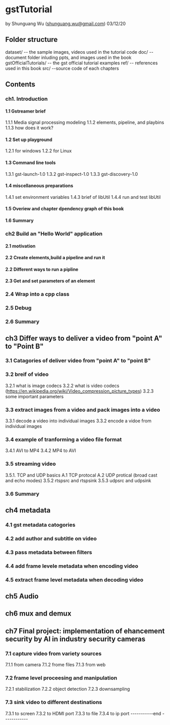 # gstTutorial
by Shunguang Wu (shunguang.wu@gmail.com)
03/12/20

## Folder structure
dataset/ -- the sample images, videos used in the tutorial code
doc/ -- document folder inluding ppts, and images used in the book
gstOfficialTutorials/ -- the gst official tutorial examples
ref/ -- references used in this book
src/ --source code of each chapters

## Contents
### ch1. Introduction
#### 1.1 Gstreamer brief
1.1.1 Media signal processing modeling
1.1.2 elements, pipeline, and playbins
1.1.3 how does it work?
#### 1.2 Set up playground
1.2.1 for windows
1.2.2 for Linux	 
#### 1.3 Command line tools
1.3.1 gst-launch-1.0
1.3.2 gst-inspect-1.0
1.3.3 gst-discovery-1.0
#### 1.4 miscellaneous preparations
1.4.1 set environment variables
1.4.3 brief of libUtil
1.4.4 run and test libUtil
#### 1.5 Overiew and chapter dpendency graph of this book
#### 1.6 Summary

### ch2 Build an "Hello World" application
#### 2.1 motivation
#### 2.2 Create elements,build a pipeline and run it
#### 2.2 Different ways to run a pipline
#### 2.3 Get and set parameters of an element
### 2.4 Wrap into a cpp class
### 2.5 Debug
### 2.6 Summary

## ch3 Differ ways to deliver a video from "point A" to "Point B"
### 3.1 Catagories of deliver video from "point A" to "point B"
### 3.2 breif of video
3.2.1 what is image codecs
3.2.2 what is video codecs (https://en.wikipedia.org/wiki/Video_compression_picture_types)
3.2.3 some important parameters
### 3.3 extract images from a video and pack images into a video 
3.3.1 decode a video into individual images
3.3.2 encode a vidoe from individual images  
### 3.4 example of tranforming a video file format
3.4.1 AVI to MP4
3.4.2 MP4 to AVI
### 3.5 streaming video
3.5.1. TCP and UDP basics
  A.1 TCP protocal
  A.2 UDP protical (broad cast and echo modes)
3.5.2 rtspsrc and rtspsink
3.5.3 udpsrc and udpsink
### 3.6 Summary

## ch4 metadata 
### 4.1 gst metadata catogories 
### 4.2 add author and subtitle on video 
### 4.3 pass metadata between filters 
### 4.4 add frame levele metadata when encoding video 
### 4.5 extract frame level metadata when decoding video

## ch5 Audio

## ch6 mux and demux

## ch7 Final project: implementation of ehancement security by AI in industry security cameras
### 7.1 capture video from variety sources 
7.1.1 from camera 
7.1.2 frome files 
7.1.3 from web
### 7.2 frame level proceesing and manipulation
7.2.1 stabilization
7.2.2 object detection
7.2.3 downsampling	
### 7.3 sink video to different destinations
7.3.1 to screen
7.3.2 to HDMI port
7.3.3 to file
7.3.4 to ip port
-----------end ------------
